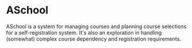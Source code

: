 ASchool
=======

ASchool is a system for managing courses and planning course selections for a self-registration system. It's also an exploration in handling (somewhat) complex course dependency and registration requirements.
